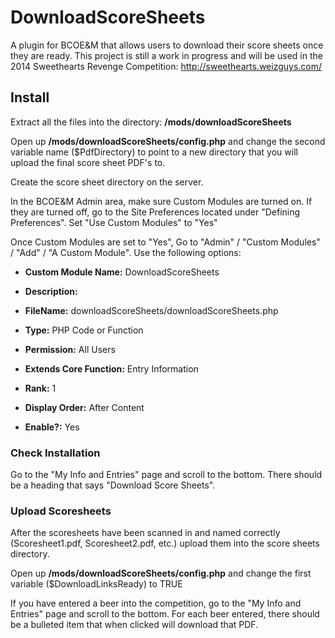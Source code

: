 DownloadScoreSheets
===================

A plugin for BCOE&amp;M that allows users to download their score sheets once they are ready. This project is still a work in progress and will be used in the 2014 Sweethearts Revenge Competition: http://sweethearts.weizguys.com/

Install
-------
Extract all the files into the directory: **/mods/downloadScoreSheets**

Open up **/mods/downloadScoreSheets/config.php** and change the second variable name ($PdfDirectory) to point to a new directory that you will upload the final score sheet PDF's to. 

Create the score sheet directory on the server.

In the BCOE&amp;M Admin area, make sure Custom Modules are turned on. If they are turned off, go to the Site Preferences located under "Defining Preferences". Set "Use Custom Modules" to "Yes"

Once Custom Modules are set to "Yes", Go to "Admin" / "Custom Modules" / "Add" / "A Custom Module". Use the following options:

- **Custom Module Name:** DownloadScoreSheets

- **Description:**

- **FileName:** downloadScoreSheets/downloadScoreSheets.php

- **Type:** PHP Code or Function

- **Permission:** All Users

- **Extends Core Function:** Entry Information

- **Rank:** 1

- **Display Order:** After Content

- **Enable?:** Yes

### Check Installation

Go to the "My Info and Entries" page and scroll to the bottom. There should be a heading that says "Download Score Sheets". 

### Upload Scoresheets

After the scoresheets have been scanned in and named correctly (Scoresheet1.pdf, Scoresheet2.pdf, etc.) upload them into the score sheets directory.

Open up **/mods/downloadScoreSheets/config.php** and change the first variable ($DownloadLinksReady) to TRUE

If you have entered a beer into the competition, go to the "My Info and Entries" page and scroll to the bottom. For each beer entered, there should be a bulleted item that when clicked will download that PDF.
